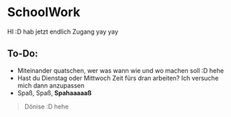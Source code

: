 # SchoolWork

HI :D hab jetzt endlich Zugang yay yay 

## To-Do:
- Miteinander quatschen, wer was wann wie und wo machen soll :D hehe
- Hast du Dienstag oder Mittwoch Zeit fürs dran arbeiten? Ich versuche mich dann anzupassen 
- Spaß, Spaß, **Spahaaaaaß**

> Dönise :D hehe
